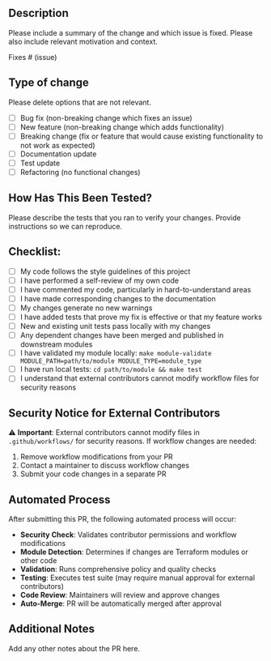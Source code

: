 ## Description
Please include a summary of the change and which issue is fixed. Please also include relevant motivation and context.

Fixes # (issue)

## Type of change
Please delete options that are not relevant.

- [ ] Bug fix (non-breaking change which fixes an issue)
- [ ] New feature (non-breaking change which adds functionality)
- [ ] Breaking change (fix or feature that would cause existing functionality to not work as expected)
- [ ] Documentation update
- [ ] Test update
- [ ] Refactoring (no functional changes)

## How Has This Been Tested?
Please describe the tests that you ran to verify your changes. Provide instructions so we can reproduce.

## Checklist:
- [ ] My code follows the style guidelines of this project
- [ ] I have performed a self-review of my own code
- [ ] I have commented my code, particularly in hard-to-understand areas
- [ ] I have made corresponding changes to the documentation
- [ ] My changes generate no new warnings
- [ ] I have added tests that prove my fix is effective or that my feature works
- [ ] New and existing unit tests pass locally with my changes
- [ ] Any dependent changes have been merged and published in downstream modules
- [ ] I have validated my module locally: `make module-validate MODULE_PATH=path/to/module MODULE_TYPE=module_type`
- [ ] I have run local tests: `cd path/to/module && make test`
- [ ] I understand that external contributors cannot modify workflow files for security reasons

## Security Notice for External Contributors
⚠️ **Important**: External contributors cannot modify files in `.github/workflows/` for security reasons. If workflow changes are needed:
1. Remove workflow modifications from your PR
2. Contact a maintainer to discuss workflow changes
3. Submit your code changes in a separate PR

## Automated Process
After submitting this PR, the following automated process will occur:
- **Security Check**: Validates contributor permissions and workflow modifications
- **Module Detection**: Determines if changes are Terraform modules or other code
- **Validation**: Runs comprehensive policy and quality checks
- **Testing**: Executes test suite (may require manual approval for external contributors)
- **Code Review**: Maintainers will review and approve changes
- **Auto-Merge**: PR will be automatically merged after approval

## Additional Notes
Add any other notes about the PR here.